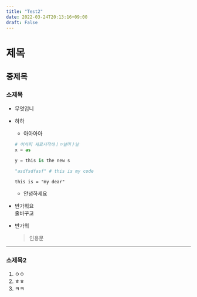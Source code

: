 ```yaml
---
title: "Test2"
date: 2022-03-24T20:13:16+09:00
draft: False
---
```


# 제목

## 중제목

### 소제목

- 무엇입니
- 하하

  - 아아아아

  ```python
  # 어차피 새로시작하ㅣㅇ널미ㅏ날
  x = as

  y = this is the new s

  "asdfsdfasf" # this is my code
  ```

  `this is = "my dear"`

  - 안녕하세요

- 반가워요
  <br>
  줄바꾸고
- 반가워

  > 인용문

---

### 소제목2

1. ㅇㅇ
2. ㅎㅎ
3. ㅋㅋ
